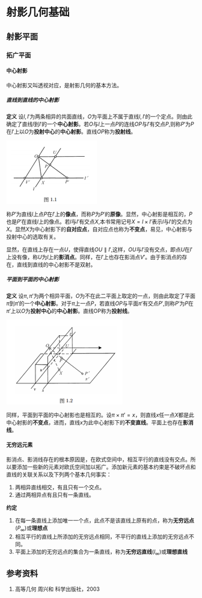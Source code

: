 # 射影几何基础

## 射影平面

### 拓广平面

#### 中心射影

中心射影又叫透视对应，是射影几何的基本方法。

##### 直线到直线的中心射影

**定义** 设$l,l'$为两条相异的共面直线，$O$为平面上不属于直线$l,l'$的一个定点。则由此确定了直线$l$到$l'$的一个**中心射影**。若$O$与$l$上一点$P$的连线$OP$与$l'$有交点$P$,则称$P'$为$P$在$l'$上以$O$为**投射中心**的**中心射影**。直线$OP$称为**投射线**。

![1-1](https://github.com/YU6326/YU6326.github.io/raw/master/images/1-1.png)

称$P'$为直线$l$上点$P$在$l'$上的**像点**，而称$P$为$P'$的**原像**。显然，中心射影是相互的，$P$也是$P'$在直线$l$上的像点。若$l$与$l'$有交点$X$,本书常用记号$X=l\times l'$表示$l$与$l'$的交点为$X$。显然$X$为中心射影下的**自对应点**，自对应点也称为**不变点**，易见，中心射影与投射中心的选取有关。

显然，在直线上存在一点$U$，使得直线$OU\parallel l'$,这样，$OU$与$l'$没有交点，即点$U$在$l'$上没有像，称$U$为$l$上的**影消点**。同样，在$l'$上也存在影消点$V'$。由于影消点的存在，直线到直线的中心射影不是双射。

##### 平面到平面的中心射影

**定义** 设$\pi,\pi'$为两个相异平面，$O$为不在此二平面上取定的一点，则由此取定了平面$\pi$到$\pi'$的一个**中心射影**。对于$\pi$上一点$P$，若直线$OP$与平面$\pi'$有交点$P'$,则称$P'$为$P$在$\pi'$上以$O$为**投射中心**的**中心射影**。直线OP称为**投射线**。

![1-2](https://github.com/YU6326/YU6326.github.io/raw/master/images/1-2.png)

同样，平面到平面的中心射影也是相互的。设$\pi\times \pi'=x$，则直线$x$任一点$X$都是此中心射影的**不变点**，进而，直线$x$为此中心射影下的**不变直线**。平面上也存在**影消线**。

#### 无穷远元素

影消点、影消线存在的根本原因是，在欧式空间中，相互平行的直线没有交点。所以要添加一些新的元素对欧氏空间加以拓广。添加新元素的基本约束是不破坏点和直线的关联关系以及下列两个基本几何事实：

1. 两相异直线相交，有且只有一个交点。
2. 通过两相异点有且只有一条直线。

**约定**

1. 在每一条直线上添加唯一一个点，此点不是该直线上原有的点，称为**无穷远点**($P_\infty$)或**理想点**
2. 相互平行的直线上所添加的无穷远点相同，不平行的直线上添加的无穷远点不同。
3. 平面上添加的无穷远点的集合为一条直线，称为**无穷远直线**($l_\infty$)或**理想直线**

## 参考资料

1. 高等几何 周兴和 科学出版社，2003

